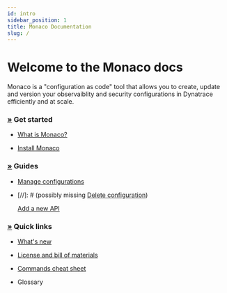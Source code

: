 ```yaml
---
id: intro
sidebar_position: 1
title: Monaco Documentation
slug: /
---
```


# Welcome to the Monaco docs

<p>
Monaco is a "configuration as code" tool that allows you to create, update and version your observaiblity and security configurations in Dynatrace efficiently and at scale.
</p>


<div class="container-fluid">
  <p></p>

  <div class="row">

  <div class="col-md-6 col sm-12">
    <p></p>
    <h3 id="get-started">
      <a name="get-started" class="anchor" href="#get-started">»</a>
      Get started
    </h3>

  <ul>


  <li>

[What is Monaco?](/Get-started/intro.md)
  </li>

<li>

[Install Monaco](./Get-started/install-monaco)

</li>
  </ul>


  </div>
  <div class="col-md-6 col sm-12">
    <p></p>
    <h3 id="get-started">
      <a name="get-started" class="anchor" href="#get-started">»</a>
      Guides
    </h3>

  <ul>

  <li>

[Manage configurations](./Guides/manage-configuration)

  </li>
  <li>

[//]: # (possibly missing [Delete configuration](./configuration/delete_config))

[Add a new API](./Guides/add_new_api)
  </li>

  </ul>


  </div>

<div class="col-md-6 col sm-12">
    <p></p>
    <h3 id="get-started">
      <a name="get-started" class="anchor" href="#get-started">»</a>
      Quick links
    </h3>

  <ul>

   <li>

[What's new](https://github.com/dynatrace/dynatrace-configuration-as-code/releases)
  </li>

  <li>

[License and bill of materials](/Useful-links/bill-of-materials.md)  

  </li>

  <li>

[Commands cheat sheet](./commands/commands.md)

  </li>
  <li>

Glossary
  </li>

  </ul>


  </div>

  </div>


</div>
